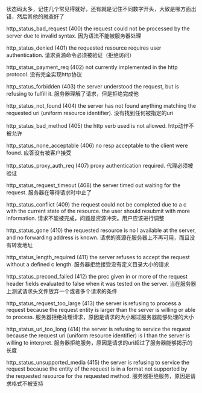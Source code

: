 状态码太多，记住几个常见得就好，还有就是记住不同数字开头，大致是哪方面出错，然后其他的就查好了

http_status_bad_request (400)
the request could not be processed by the server due to invalid syntax.
因为语法不能被服务器处理

http_status_denied (401)
the requested resource requires user authentication.
请求资源命令必须被验证（拒绝访问）

http_status_payment_req (402)
not currently implemented in the http protocol.
没有完全实现http协议

http_status_forbidden (403)
the server understood the request, but is refusing to fulfill it.
服务器理解了请求，但是拒绝完成他

http_status_not_found (404)
the server has not found anything matching the requested uri (uniform resource identifier).
没有找到任何被指定的uri

http_status_bad_method (405)
the http verb used is not allowed.
http动作不被允许

http_status_none_acceptable (406)
no resp acceptable to the client were found.
应答没有被客户接受

http_status_proxy_auth_req (407)
proxy authentication required.
代理必须被验证

http_status_request_timeout (408)
the server timed out waiting for the request.
服务器在等待请求时中止了

http_status_conflict (409)
the request could not be completed due to a c with the current state of the resource. the user should resubmit with more information.
请求不能被完成，问题是资源冲突。用户应该进行调整

http_status_gone (410)
the requested resource is no l available at the server, and no forwarding address is known.
请求的资源在服务器上不再可用，而且没有转发地址

http_status_length_required (411)
the server refuses to accept the request without a defined c length.
服务器拒绝接受没有定义目录大小的请求

http_status_precond_failed (412)
the prec given in or more of the request header fields evaluated to false when it was tested on the server.
当在服务器上测试请求头文件放弃一个或者多个请求的条件

http_status_request_too_large (413)
the server is refusing to process a request because the request entity is larger than the server is willing or able to process.
服务器拒绝处理请求，原因是请求的大小超过服务器能够处理的大小

http_status_uri_too_long (414)
the server is refusing to service the request because the request uri (uniform resource identifier) is l than the server is willing to interpret.
服务器拒绝服务，原因是请求的uri超过了服务器能够揭示的长度

http_status_unsupported_media (415)
the server is refusing to service the request because the entity of the request is in a format not supported by the requested resource for the requested method.
服务器拒绝服务，原因是请求格式不被支持